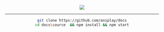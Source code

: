 <div align="center">
<img src="https://image.prntscr.com/image/316ff41b6adc4e94801c517ffe973a57.png">

---

```bash
git clone https://github.com/aniplay/docs
cd docs\source  && npm install && npm start
```
</div>
